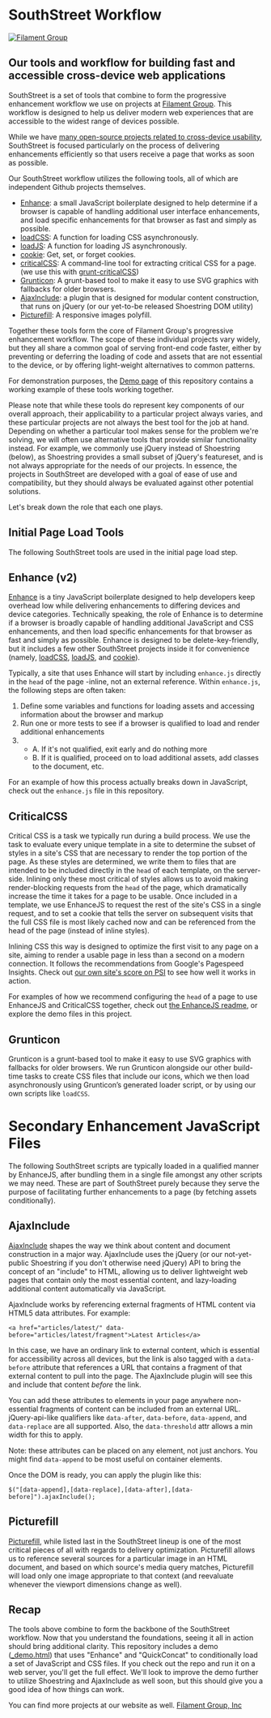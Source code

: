 # SouthStreet Workflow

[![Filament Group](http://filamentgroup.com/images/fg-logo-positive-sm-crop.png) ](http://www.filamentgroup.com/)

## Our tools and workflow for building fast and accessible cross-device web applications

SouthStreet is a set of tools that combine to form the progressive enhancement workflow we use on projects at [Filament Group](http://filamentgroup.com). This workflow is designed to help us deliver modern web experiences that are accessible to the widest range of devices possible.

While we have [many open-source projects related to cross-device usability](http://filamentgroup.com/code/), SouthStreet is focused particularly on the process of delivering enhancements efficiently so that users receive a page that works as soon as possible.

Our SouthStreet workflow utilizes the following tools, all of which are independent Github projects themselves.  

- [Enhance](https://github.com/filamentgroup/enhance): a small JavaScript boilerplate designed to help determine if a browser is capable of handling additional user interface enhancements, and load specific enhancements for that browser as fast and simply as possible.
- [loadCSS](https://github.com/filamentgroup/loadCSS): A function for loading CSS asynchronously.
- [loadJS](https://github.com/filamentgroup/loadJS): A function for loading JS asynchronously.
- [cookie](https://github.com/filamentgroup/cookie): Get, set, or forget cookies.
- [criticalCSS](https://github.com/filamentgroup/criticalcss/): A command-line tool for extracting critical CSS for a page. (we use this with [grunt-criticalCSS](https://github.com/filamentgroup/grunt-criticalcss/))
- [Grunticon](https://github.com/filamentgroup/grunticon): A grunt-based tool to make it easy to use SVG graphics with fallbacks for older browsers.
- [AjaxInclude](https://github.com/filamentgroup/Ajax-Include-Pattern/): a plugin that is designed for modular content construction, that runs on jQuery (or our yet-to-be released Shoestring DOM utility)
- [Picturefill](https://github.com/scottjehl/picturefill/): A responsive images polyfill.

Together these tools form the core of Filament Group's progressive enhancement workflow. The scope of these individual projects vary widely, but they all share a common goal of serving front-end code faster, either by preventing or deferring the loading of code and assets that are not essential to the device, or by offering light-weight alternatives to common patterns. 

For demonstration purposes, the [Demo page](http://filamentgroup.github.io/Southstreet/demo.html) of this repository contains a working example of these tools working together.

Please note that while these tools do represent key components of our overall approach, their applicability to a particular project always varies, and these particular projects are not always the best tool for the job at hand. Depending on whether a particular tool makes sense for the problem we're solving, we will often use alternative tools that provide similar functionality instead. For example, we commonly use jQuery instead of Shoestring (below), as Shoestring provides a small subset of jQuery's featureset, and is not always appropriate for the needs of our projects. In essence, the projects in SouthStreet are developed with a goal of ease of use and compatibility, but they should always be evaluated against other potential solutions. 

Let's break down the role that each one plays.

## Initial Page Load Tools

The following SouthStreet tools are used in the initial page load step.

## Enhance (v2)

[Enhance](https://github.com/filamentgroup/enhance) is a tiny JavaScript boilerplate designed to help developers keep overhead low while delivering enhancements to differing devices and device categories. Technically speaking, the role of Enhance is to determine if a browser is broadly capable of handling additional JavaScript and CSS enhancements, and then load specific enhancements for that browser as fast and simply as possible. Enhance is designed to be delete-key-friendly, but it includes a few other SouthStreet projects inside it for convenience (namely, [loadCSS](https://github.com/filamentgroup/loadCSS), [loadJS](https://github.com/filamentgroup/loadJS), and [cookie](https://github.com/filamentgroup/cookie)).

Typically, a site that uses Enhance will start by including `enhance.js` directly in the `head` of the page -inline, not an external reference. Within `enhance.js`, the following steps are often taken:

1. Define some variables and functions for loading assets and accessing information about the browser and markup
2. Run one or more tests to see if a browser is qualified to load and render additional enhancements
3.   
	- A. If it's not qualified, exit early and do nothing more
	- B. If it is qualified, proceed on to load additional assets, add classes to the document, etc.


For an example of how this process actually breaks down in JavaScript, check out the `enhance.js` file in this repository.

## CriticalCSS
Critical CSS is a task we typically run during a build process. We use the task to evaluate every unique template in a site to determine the subset of styles in a site's CSS that are necessary to render the top portion of the page. As these styles are determined, we write them to files that are intended to be included directly in the `head` of each template, on the server-side. Inlining only these most critical of styles allows us to avoid making render-blocking requests from the `head` of the page, which dramatically increase the time it takes for a page to be usable. Once included in a template, we use EnhanceJS to request the rest of the site's CSS in a single request, and to set a cookie that tells the server on subsequent visits that the full CSS file is most likely cached now and can be referenced from the head of the page (instead of inline styles).

Inlining CSS this way is designed to optimize the first visit to any page on a site, aiming to render a usable page in less than a second on a modern connection. It follows the recommendations from Google's Pagespeed Insights. Check out [our own site's score on PSI](https://developers.google.com/speed/pagespeed/insights/?url=filamentgroup.com) to see how well it works in action.

For examples of how we recommend configuring the `head` of a page to use EnhanceJS and CriticalCSS together, check out [the EnhanceJS readme](https://github.com/filamentgroup/enhance#how-to-use), or explore the demo files in this project.


## Grunticon 

Grunticon is a grunt-based tool to make it easy to use SVG graphics with fallbacks for older browsers. We run Grunticon alongside our other build-time tasks to create CSS files that include our icons, which we then load asynchronously using Grunticon’s generated loader script, or by using our own scripts like `loadCSS`.

# Secondary Enhancement JavaScript Files

The following SouthStreet scripts are typically loaded in a qualified manner by EnhanceJS, after bundling them in a single file amongst any other scripts we may need. These are part of SouthStreet purely because they serve the purpose of facilitating further enhancements to a page (by fetching assets conditionally).

## AjaxInclude

[AjaxInclude](https://github.com/filamentgroup/Ajax-Include-Pattern) shapes the way we think about content and document construction in a major way. AjaxInclude uses the jQuery (or our not-yet-public Shoestring if you don't otherwise need jQuery) API to bring the concept of an "include" to HTML, allowing us to deliver lightweight web pages that contain only the most essential content, and lazy-loading additional content automatically via JavaScript.

AjaxInclude works by referencing external fragments of HTML content via HTML5 data attributes. For example:

    <a href="articles/latest/" data-before="articles/latest/fragment">Latest Articles</a>

In this case, we have an ordinary link to external content, which is essential for accessibility across all devices, but the link is also tagged with a `data-before` attribute that references a URL that contains a fragment of that external content to pull into the page. The AjaxInclude plugin will see this and include that content _before_ the link.

You can add these attributes to elements in your page anywhere non-essential fragments of content can be included from an external URL. jQuery-api-like qualifiers like `data-after`, `data-before`, `data-append`, and `data-replace` are all supported. Also, the `data-threshold` attr allows a min width for this to apply.

Note: these attributes can be placed on any element, not just anchors. You might find `data-append` to be most useful on container elements.

Once the DOM is ready, you can apply the plugin like this: 

    $("[data-append],[data-replace],[data-after],[data-before]").ajaxInclude();
	

## Picturefill

[Picturefill](https://github.com/scottjehl/picturefill/), while listed last in the SouthStreet lineup is one of the most critical pieces of all with regards to delivery optimization. 
Picturefill allows us to reference several sources for a particular image in an HTML document, and based on which source's media query matches, Picturefill will load only one image appropriate to that context (and reevaluate whenever the viewport dimensions change as well).


## Recap

The tools above combine to form the backbone of the SouthStreet workflow. Now that you understand the foundations, seeing it all in action should bring additional clarity. This repository includes a demo ([_demo.html](https://github.com/filamentgroup/enhance/blob/master/_demo.html)) that uses "Enhance" and "QuickConcat" to conditionally load a set of JavaScript and CSS files. If you check out the repo and run it on a web server, you'll get the full effect. We'll look to improve the demo further to utilize Shoestring and AjaxInclude as well soon, but this should give you a good idea of how things can work.

You can find more projects at our website as well. [Filament Group, Inc](http://filamentgroup.com/code)

